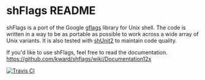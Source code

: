 shFlags README
==============

shFlags is a port of the Google [gflags](http://gflags.github.io/gflags/)
library for Unix shell. The code is written in a way to be as portable as
possible to work across a wide array of Unix variants. It is also tested with
[shUnit2](https://github.com/kward/shunit2) to maintain code quality.

If you'd like to use shFlags, feel free to read the documentation.
https://github.com/kward/shflags/wiki/Documentation12x

[![Travis CI](https://travis-ci.org/kward/shflags.png?branch=master)](https://travis-ci.org/kward/shflags)
